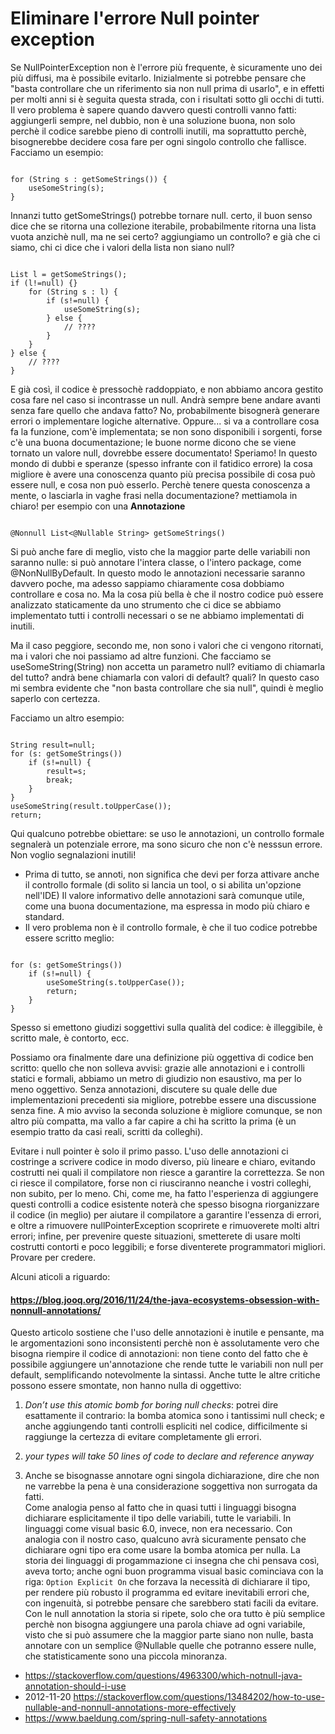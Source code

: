 # Eliminare l'errore Null pointer exception

Se NullPointerException non è l'errore più frequente, è sicuramente uno dei più diffusi, ma è possibile evitarlo. Inizialmente si potrebbe pensare che "basta controllare che un riferimento sia non null prima di usarlo", e in effetti per molti anni si è seguita questa strada, con i risultati sotto gli occhi di tutti. Il vero problema è sapere quando davvero questi controlli vanno fatti: aggiungerli sempre, nel dubbio, non è una soluzione buona, non solo perchè il codice sarebbe pieno di controlli inutili, ma soprattutto perchè, bisognerebbe decidere cosa fare per ogni singolo controllo che fallisce. Facciamo un esempio:
<pre><code>
for (String s : getSomeStrings()) {
    useSomeString(s);
}
</code></pre>
Innanzi tutto getSomeStrings() potrebbe tornare null. certo, il buon senso dice che se ritorna una collezione iterabile, probabilmente ritorna una lista vuota anzichè null, ma ne sei certo? aggiungiamo un controllo? e già che ci siamo, chi ci dice che i valori della lista non siano null?
<pre><code>
List<String> l = getSomeStrings();
if (l!=null) {}
    for (String s : l) {
        if (s!=null) {
            useSomeString(s);
        } else {
            // ????
        }
    }
} else {
    // ????
}
</code></pre>
E già così, il codice è pressochè raddoppiato, e non abbiamo ancora gestito cosa fare nel caso si incontrasse un null. Andrà sempre bene andare avanti senza fare quello che andava fatto? No, probabilmente bisognerà generare errori o implementare logiche alternative. Oppure... si va a controllare cosa fa la funzione, com'è implementata; se non sono disponibili i sorgenti, forse c'è una buona documentazione; le buone norme dicono che se viene tornato un valore null, dovrebbe essere documentato! Speriamo! In questo mondo di dubbi e speranze (spesso infrante con il fatidico errore) la cosa migliore è avere una conoscenza quanto più precisa possibile di cosa può essere null, e cosa non può esserlo. Perchè tenere questa conoscenza a mente, o lasciarla in vaghe frasi nella documentazione? mettiamola in chiaro! per esempio con una <b>Annotazione</b>
<pre><code>
@Nonnull List<@Nullable String> getSomeStrings()
</code></pre>
Si può anche fare di meglio, visto che la maggior parte delle variabili non saranno nulle: si può annotare l'intera classe, o l'intero package, come @NonNullByDefault. In questo modo le annotazioni necessarie saranno davvero poche, ma adesso sappiamo chiaramente cosa dobbiamo controllare e cosa no. Ma la cosa più bella è che il nostro codice può essere analizzato staticamente da uno strumento che ci dice se abbiamo implementato tutti i controlli necessari o se ne abbiamo implementati di inutili.

Ma il caso peggiore, secondo me, non sono i valori che ci vengono ritornati, ma i valori che noi passiamo ad altre funzioni. Che facciamo se useSomeString(String) non accetta un parametro null? evitiamo di chiamarla del tutto? andrà bene chiamarla con valori di default? quali? In questo caso mi sembra evidente che "non basta controllare che sia null", quindi è meglio saperlo con certezza.

Facciamo un altro esempio:
<pre><code>
String result=null;
for (s: getSomeStrings())
    if (s!=null) {
        result=s;
        break;
    }
}
useSomeString(result.toUpperCase());
return;
</code></pre>
Qui qualcuno potrebbe obiettare: se uso le annotazioni, un controllo formale segnalerà un potenziale errore, ma sono sicuro che non c'è nesssun errore. Non voglio segnalazioni inutili!
 - Prima di tutto, se annoti, non significa che devi per forza attivare anche il controllo formale (di solito si lancia un tool, o si abilita un'opzione nell'IDE) Il valore informativo delle annotazioni sarà comunque utile, come una buona documentazione, ma espressa in modo più chiaro e standard.
 - Il vero problema non è il controllo formale, è che il tuo codice potrebbe essere scritto meglio:
<pre><code>
for (s: getSomeStrings())
    if (s!=null) {
        useSomeString(s.toUpperCase());
        return;
    }
}
</code></pre>
Spesso si emettono giudizi soggettivi sulla qualità del codice: è illeggibile, è scritto male, è contorto, ecc.

Possiamo ora finalmente dare una definizione più oggettiva di codice ben scritto: quello che non solleva avvisi: grazie alle annotazioni e i controlli statici e formali, abbiamo un metro di giudizio non esaustivo, ma per lo meno oggettivo. Senza annotazioni, discutere su quale delle due implementazioni precedenti sia migliore, potrebbe essere una discussione senza fine. A mio avviso la seconda soluzione è migliore comunque, se non altro più compatta, ma vallo a far capire a chi ha scritto la prima (è un esempio tratto da casi reali, scritti da colleghi).

Evitare i null pointer è solo il primo passo. L'uso delle annotazioni ci  costringe a scrivere codice in modo diverso, più lineare e chiaro, evitando costrutti nei quali il compilatore
non riesce a garantire la correttezza. Se non ci riesce il compilatore, forse non ci riusciranno neanche i
vostri colleghi, non subito, per lo meno. Chi, come me, ha fatto l'esperienza di aggiungere questi controlli a codice esistente noterà che spesso bisogna riorganizzare il codice (in meglio) per aiutare il compilatore a garantire
l'essenza di errori, e oltre a rimuovere nullPointerException scoprirete e rimuoverete molti altri errori; infine, per prevenire queste situazioni, smetterete di usare molti costrutti contorti e poco leggibili; e forse diventerete programmatori migliori. Provare per credere.

Alcuni aticoli a riguardo:

#### https://blog.jooq.org/2016/11/24/the-java-ecosystems-obsession-with-nonnull-annotations/

Questo articolo sostiene che l'uso delle annotazioni è inutile e pensante, ma le argomentazioni sono inconsistenti perchè non è assolutamente vero che bisogna riempire il codice di annotazioni: non tiene conto del fatto che è possibile aggiungere un'annotazione che rende tutte le variabili non null per default, semplificando notevolmente la sintassi. Anche tutte le altre critiche possono essere smontate, non hanno nulla di oggettivo:

1) <cite>Don’t use this atomic bomb for boring null checks</cite>: potrei dire esattamente il contrario: la bomba atomica sono i tantissimi null check; e anche aggiungendo tanti controlli espliciti nel codice, difficilmente si raggiunge la certezza di evitare completamente gli errori.

2) <cite>your types will take 50 lines of code to declare and reference anyway</cite>

3) Anche se bisognasse annotare ogni singola dichiarazione, dire che non ne varrebbe la pena è una considerazione soggettiva non surrogata da fatti.  
Come analogia penso al fatto che in quasi tutti i linguaggi bisogna dichiarare esplicitamente il tipo delle variabili, tutte le variabili. In linguaggi come visual basic 6.0, invece, non era necessario. Con analogia con il nostro caso, qualcuno avrà sicuramente pensato che dichiarare ogni tipo era come usare la bomba atomica per nulla. La storia dei linguaggi di progammazione ci insegna che chi pensava così, aveva torto; anche ogni buon programma visual basic cominciava con la riga:
<code>Option Explicit On</code> che forzava la necessità di dichiarare il tipo, per rendere più robusto il programma ed evitare inevitabili errori che, con ingenuità, si potrebbe pensare che sarebbero stati facili da evitare.  
Con le null annotation la storia si ripete, solo che ora tutto è più semplice perchè non bisogna aggiungere una parola chiave ad ogni variabile, visto che si può assumere che la maggior parte siano non nulle, basta annotare con un semplice @Nullable quelle che potranno essere nulle, che statisticamente sono una piccola minoranza.

- https://stackoverflow.com/questions/4963300/which-notnull-java-annotation-should-i-use
- 2012-11-20 https://stackoverflow.com/questions/13484202/how-to-use-nullable-and-nonnull-annotations-more-effectively
- https://www.baeldung.com/spring-null-safety-annotations

